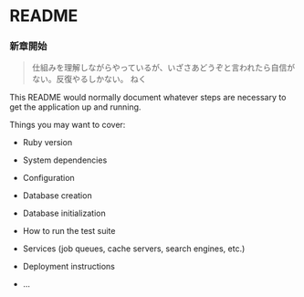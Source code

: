 # README

### 新章開始
>仕組みを理解しながらやっているが、いざさあどうぞと言われたら自信がない。反復やるしかない。
>ねく

This README would normally document whatever steps are necessary to get the
application up and running.

Things you may want to cover:

* Ruby version

* System dependencies

* Configuration

* Database creation

* Database initialization

* How to run the test suite

* Services (job queues, cache servers, search engines, etc.)

* Deployment instructions

* ...
